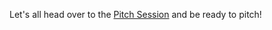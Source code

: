 Let's all head over to the [Pitch Session](/camps/<user.batch_slug>/pitch_session) and be ready to pitch!
